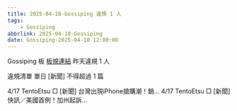 ```yaml
---
title: 2025-04-18-Gossiping 違規 1 人
tags:
    - Gossiping
abbrlink: 2025-04-18-Gossiping
date: Gossiping-2025-04-18 12:00:00
---
```

Gossiping 板 [板規連結](https://www.ptt.cc/bbs/Gossiping/M.1637425085.A.07D.html)
昨天違規 1 人
<!-- more -->

違規清單
單日 [新聞] 不得超過 1 篇

4/17 TentoEtsu □ [新聞] 台灣出現iPhone搶購潮！銷…
4/17 TentoEtsu □ [新聞] 快訊／美國首例！加州起訴…